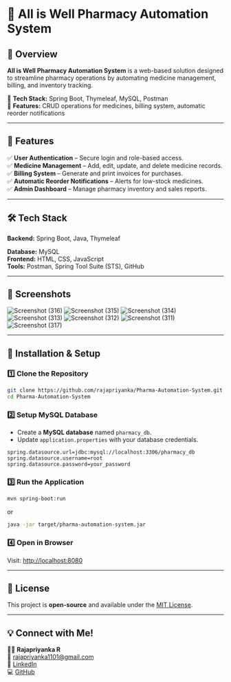 # 💊 All is Well Pharmacy Automation System  

## 🚀 Overview  
**All is Well Pharmacy Automation System** is a web-based solution designed to streamline pharmacy operations by automating medicine management, billing, and inventory tracking.  

🔹 **Tech Stack:** Spring Boot, Thymeleaf, MySQL, Postman  
🔹 **Features:** CRUD operations for medicines, billing system, automatic reorder notifications  

---

## 🌟 Features  
✅ **User Authentication** – Secure login and role-based access.  
✅ **Medicine Management** – Add, edit, update, and delete medicine records.  
✅ **Billing System** – Generate and print invoices for purchases.  
✅ **Automatic Reorder Notifications** – Alerts for low-stock medicines.  
✅ **Admin Dashboard** – Manage pharmacy inventory and sales reports.  

---

## 🛠 Tech Stack  
**Backend:** Spring Boot, Java, Thymeleaf

**Database:** MySQL  
**Frontend:** HTML, CSS, JavaScript  
**Tools:** Postman, Spring Tool Suite (STS), GitHub  

---

## 📸 Screenshots  
![Screenshot (316)](https://github.com/user-attachments/assets/838ca015-343f-474b-83ff-93fb2af72457)
![Screenshot (315)](https://github.com/user-attachments/assets/bc855614-bbfc-44a7-8334-f6364942d98c)
![Screenshot (314)](https://github.com/user-attachments/assets/c85c0456-dbec-4fc4-9aed-6ed9e836b720)
![Screenshot (313)](https://github.com/user-attachments/assets/b7bcefb9-c4ba-4313-8d94-6e108506fab6)
![Screenshot (312)](https://github.com/user-attachments/assets/ab312fc4-8405-4dfd-8648-2056e85dced9)
![Screenshot (311)](https://github.com/user-attachments/assets/551a41f6-bccb-49f1-88c3-90b34150ee43)
![Screenshot (317)](https://github.com/user-attachments/assets/936509d8-f804-4ce8-9df3-9e62ea87ac4b)


---

## 🚀 Installation & Setup  
### 1️⃣ Clone the Repository  
```bash
git clone https://github.com/rajapriyanka/Pharma-Automation-System.git
cd Pharma-Automation-System
```

### 2️⃣ Setup MySQL Database  
- Create a **MySQL database** named `pharmacy_db`.  
- Update `application.properties` with your database credentials.  

```properties
spring.datasource.url=jdbc:mysql://localhost:3306/pharmacy_db
spring.datasource.username=root
spring.datasource.password=your_password
```

### 3️⃣ Run the Application  
```bash
mvn spring-boot:run
```
or  
```bash
java -jar target/pharma-automation-system.jar
```

### 4️⃣ Open in Browser  
Visit: [http://localhost:8080](http://localhost:8080)  

---

## 📜 License  
This project is **open-source** and available under the [MIT License](LICENSE).  

---

## 💡 Connect with Me!  
👩‍💻 **Rajapriyanka R**  
📧 [rajapriyanka1101@gmail.com](mailto:rajapriyanka1101@gmail.com)  
🔗 [LinkedIn](https://www.linkedin.com/in/rajapriyankar/)  
💻 [GitHub](https://github.com/rajapriyanka/)  
